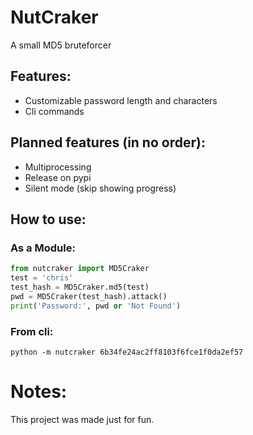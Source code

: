 # NutCraker
A small MD5 bruteforcer

## Features:
- Customizable password length and characters
- Cli commands

## Planned features (in no order):
- Multiprocessing
- Release on pypi
- Silent mode (skip showing progress)

## How to use:
### As a Module:
```python
from nutcraker import MD5Craker
test = 'chris'
test_hash = MD5Craker.md5(test)
pwd = MD5Craker(test_hash).attack()
print('Password:', pwd or 'Not Found')
```

### From cli:
```
python -m nutcraker 6b34fe24ac2ff8103f6fce1f0da2ef57
```

# Notes:
This project was made just for fun.
